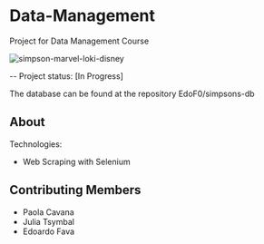 # Data-Management
Project for Data Management Course

![simpson-marvel-loki-disney](https://user-images.githubusercontent.com/92382378/204278976-e3f2294b-27af-4e99-8766-64f8f10381d9.jpg)

-- Project status: [In Progress]

The database can be found at the repository EdoF0/simpsons-db

## About

Technologies:

- Web Scraping with Selenium

## Contributing Members

- Paola Cavana
- Julia Tsymbal
- Edoardo Fava
